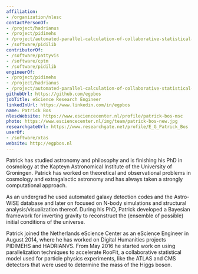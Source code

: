 ```yaml
---
affiliation:
- /organization/nlesc
contactPersonOf:
- /project/hadrianus
- /project/pidimehs
- /project/automated-parallel-calculation-of-collaborative-statistical-models
- /software/pidilib
contributorOf:
- /software/pattyvis
- /software/cptm
- /software/pidilib
engineerOf:
- /project/pidimehs
- /project/hadrianus
- /project/automated-parallel-calculation-of-collaborative-statistical-models
githubUrl: https://github.com/egpbos
jobTitle: eScience Research Engineer
linkedInUrl: https://www.linkedin.com/in/egpbos
name: Patrick Bos
nlescWebsite: https://www.esciencecenter.nl/profile/patrick-bos-msc
photo: https://www.esciencecenter.nl/img/team/patrick-bos-new.jpg
researchgateUrl: https://www.researchgate.net/profile/E_G_Patrick_Bos
userOf:
- /software/xtas
website: http://egpbos.nl
---
```

Patrick has studied astronomy and philosophy and is finishing his PhD in cosmology at the Kapteyn Astronomical Institute of the University of Groningen. Patrick has worked on theoretical and observational problems in cosmology and extragalactic astronomy and has always taken a strongly computational approach.

As an undergrad he used automated galaxy detection codes and the Astro-WISE database and later on focused on N-body simulations and structural analysis/visualization thereof. During his PhD, Patrick developed a Bayesian framework for inverting gravity to reconstruct the (ensemble of possible) initial conditions of the universe.

Patrick joined the Netherlands eScience Center as an eScience Engineer in August 2014, where he has worked on Digital Humanities projects PIDIMEHS and HADRIANVS. From May 2016 he started work on using parallelization techniques to accelerate RooFit, a collaborative statistical model used for particle physics experiments, like the ATLAS and CMS detectors that were used to determine the mass of the Higgs boson.
